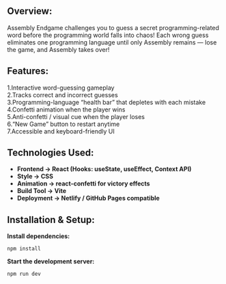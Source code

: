 ## **Overview:**
Assembly Endgame challenges you to guess a secret programming-related word before the programming world falls into chaos!
Each wrong guess eliminates one programming language until only Assembly remains — lose the game, and Assembly takes over!

## **Features:**
1.Interactive word-guessing gameplay \
2.Tracks correct and incorrect guesses \
3.Programming-language “health bar” that depletes with each mistake \
4.Confetti animation when the player wins \
5.Anti-confetti / visual cue when the player loses \
6.“New Game” button to restart anytime \
7.Accessible and keyboard-friendly UI

## **Technologies Used:**
- **Frontend    ->	React (Hooks: useState, useEffect, Context API)**
- **Style	 ->  CSS**
- **Animation   ->	react-confetti for victory effects**
- **Build Tool  ->	Vite**
- **Deployment  ->	Netlify / GitHub Pages compatible**

## **Installation & Setup:**

**Install dependencies:**
```
npm install
```

**Start the development server:**
```
npm run dev
```
